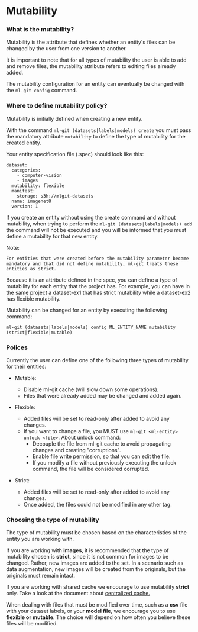 # Mutability #

### What is the mutability?

Mutability is the attribute that defines whether an entity's files can be changed by the user from one version to another.

It is important to note that for all types of mutability the user is able to add and remove files, the mutability attribute refers to editing files already added.

The mutability configuration for an entity can eventually be changed with the ```ml-git config``` command.


### Where to define mutability policy?

Mutability is initially defined when creating a new entity. 

With the command ```ml-git (datasets|labels|models) create``` you must pass the mandatory attribute ```mutability``` to define the type of mutability for the created entity.

Your entity specification file (.spec) should look like this:

```
dataset:
  categories:
    - computer-vision
    - images
  mutability: flexible
  manifest:
    storage: s3h://mlgit-datasets
  name: imagenet8
  version: 1
```

If you create an entity without using the create command and without mutability, when trying to perform the ```ml-git (datasets|labels|models) add``` the command will not be executed and you will be informed that you must define a mutability for that new entity.

Note:
```
For entities that were created before the mutability parameter became mandatory and that did not define mutability, ml-git treats these entities as strict.
```

Because it is an attribute defined in the spec, you can define a type of mutability for each entity that the project has. For example, you can have in the same project a dataset-ex1 that has strict mutability while a dataset-ex2 has flexible mutability.

Mutability can be changed for an entity by executing the following command:

```ml-git (datasets|labels|models) config ML_ENTITY_NAME mutability (strict|flexible|mutable)```

### Polices


Currently the user can define one of the following three types of mutability for their entities:

* Mutable:
    * Disable ml-git cache (will slow down some operations).
    * Files that were already added may be changed and added again.

* Flexible:
    * Added files will be set to read-only after added to avoid any changes.
    * If you want to change a file, you MUST use `ml-git <ml-entity> unlock <file>`. About unlock command:
        * Decouple the file from ml-git cache to avoid propagating changes and creating "corruptions".
        * Enable file write permission, so that you can edit the file.
        * If you modify a file without previously executing the unlock command, the file will be considered corrupted.

* Strict:
    * Added files will be set to read-only after added to avoid any changes.
    * Once added, the files could not be modified in any other tag.

### Choosing the type of mutability

The type of mutability must be chosen based on the characteristics of the entity you are working with. 

If you are working with **images**, it is recommended that the type of mutability chosen is **strict**, since it is not common for images to be changed. Rather, new images are added to the set. In a scenario such as data augmentation, new images will be created from the originals, but the originals must remain intact.

If you are working with shared cache we encourage to use mutability **strict** only. Take a look at the document about [centralized cache.](centralized_cache_and_objects.md)

When dealing with files that must be modified over time, such as a **csv** file with your dataset labels, or your **model file**, we encourage you to use **flexible or mutable**. The choice will depend on how often you believe these files will be modified.



